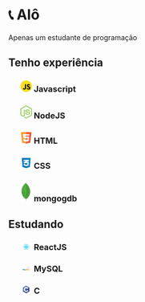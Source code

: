 <h1>📞 Alô</h1>
Apenas um estudante de programação

<h2>Tenho experiência</h2>
<ul type="none">
  <li> <h3><img width="23px" src="javascript.png">  Javascript</h3>
  <li> <h3><img width="23px" src="nodejs.png">  NodeJS</h3>
  <li> <h3><img width="23px" src="html.png">  HTML</h3>
  <li> <h3><img width="23px" src="css.png">  CSS</h3>
  <li> <h3><img width="23px" src="mongodb.png">  mongogdb</h3>
</ul>
<h2>Estudando</h2>
<ul type="none">
  <li> <h3><img width="23px" src="reactjs.png">  ReactJS</h3>
  <li> <h3><img width="23px" src="mysql.png">  MySQL</h3>
  <li> <h3><img width="23px" src="c.png">  C</h3>
</ul>
